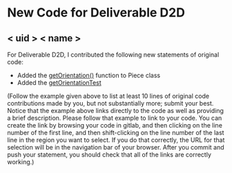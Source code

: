 # New Code for Deliverable D2D

## < uid > < name >

For Deliverable D2D, I contributed the following new statements of original code:

- Added the [getOrientation()](https://gitlab.cecs.anu.edu.au/u7313467/comp1140-ass2-tue09q/-/blob/modifying_pieces_class/src/comp1140/ass2/core/Piece.java#L49-132) function to Piece class
- Added the [getOrientationTest](https://gitlab.cecs.anu.edu.au/u7313467/comp1140-ass2-tue09q/-/blob/modifying_pieces_class/tests/comp1140/ass2/getOrientationTest.java)

(Follow the example given above to list at least 10 lines of original code contributions made by you, but not substantially more; submit your best. Notice that the example above links directly to the code as well as providing a brief description.   Please follow that example to link to your code.  You can create the link by browsing your code in gitlab, and then clicking on the line number of the first line, and then shift-clicking on the line number of the last line in the region you want to select.  If you do that correctly, the URL for that selection will be in the navigation bar of your browser.  After you commit and push your statement, you should check that all of the links are correctly working.)

